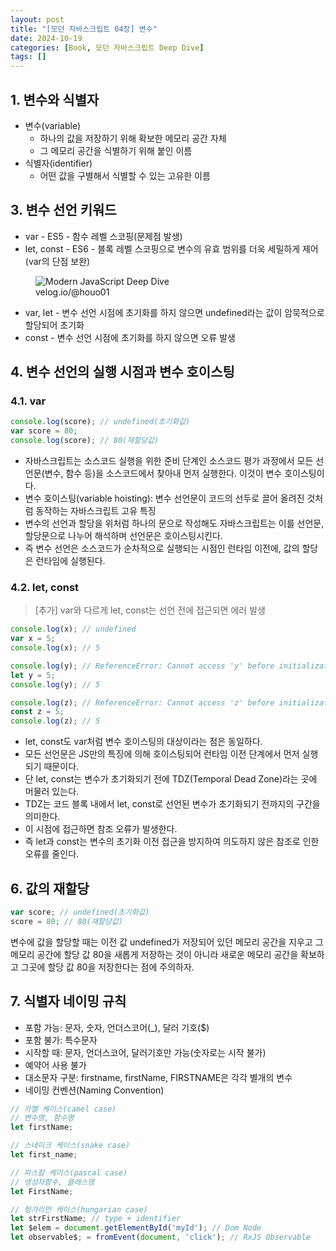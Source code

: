 ```yaml
---
layout: post
title: "[모던 자바스크립트 04장] 변수"
date: 2024-10-19
categories: [Book, 모던 자바스크립트 Deep Dive]
tags: []
---
```


## 1. 변수와 식별자

- 변수(variable)
  - 하나의 값을 저장하기 위해 확보한 메모리 공간 자체
  - 그 메모리 공간을 식별하기 위해 붙인 이름
- 식별자(identifier)
  - 어떤 값을 구별해서 식별할 수 있는 고유한 이름

## 3. 변수 선언 키워드

- var - ES5 - 함수 레벨 스코핑(문제점 발생)
- let, const - ES6 - 블록 레벨 스코핑으로 변수의 유효 범위를 더욱 세밀하게 제어(var의 단점 보완)
<figure>
    <img src="https://velog.velcdn.com/images/dhrhghdql/post/17dadbf7-2a3b-48d9-813d-a966dc21bc65/image.png" alt="Modern JavaScript Deep Dive">
    <figcaption>velog.io/@houo01</figcaption>
</figure>

- var, let - 변수 선언 시점에 초기화를 하지 않으면 undefined라는 값이 암묵적으로 할당되어 초기화
- const - 변수 선언 시점에 초기화를 하지 않으면 오류 발생

## 4. 변수 선언의 실행 시점과 변수 호이스팅

### 4.1. var

```javascript
console.log(score); // undefined(초기화값)
var score = 80;
console.log(score); // 80(재할당값)
```

- 자바스크립트는 소스코드 실행을 위한 준비 단계인 소스코드 평가 과정에서 모든 선언문(변수, 함수 등)을 소스코드에서 찾아내 먼저 실행한다. 이것이 변수 호이스팅이다.
- 변수 호이스팅(variable hoisting): 변수 선언문이 코드의 선두로 끌어 올려진 것처럼 동작하는 자바스크립트 고유 특징
- 변수의 선언과 할당을 위처럼 하나의 문으로 작성해도 자바스크립트는 이를 선언문, 할당문으로 나누어 해석하며 선언문은 호이스팅시킨다.
- 즉 변수 선언은 소스코드가 순차적으로 실행되는 시점인 런타임 이전에, 값의 할당은 런타임에 실행된다.

### 4.2. let, const

> [추가] var와 다르게 let, const는 선언 전에 접근되면 에러 발생

```javascript
console.log(x); // undefined
var x = 5;
console.log(x); // 5

console.log(y); // ReferenceError: Cannot access 'y' before initialization
let y = 5;
console.log(y); // 5

console.log(z); // ReferenceError: Cannot access 'z' before initialization
const z = 5;
console.log(z); // 5
```

- let, const도 var처럼 변수 호이스팅의 대상이라는 점은 동일하다.
- 모든 선언문은 JS만의 특징에 의해 호이스팅되어 런타임 이전 단계에서 먼저 실행되기 때문이다.
- 단 let, const는 변수가 초기화되기 전에 TDZ(Temporal Dead Zone)라는 곳에 머물러 있는다.
- TDZ는 코드 블록 내에서 let, const로 선언된 변수가 초기화되기 전까지의 구간을 의미한다.
- 이 시점에 접근하면 참조 오류가 발생한다.
- 즉 let과 const는 변수의 초기화 이전 접근을 방지하여 의도하지 않은 참조로 인한 오류를 줄인다.

## 6. 값의 재할당

```javascript
var score; // undefined(초기화값)
score = 80; // 80(재할당값)
```

변수에 값을 할당할 때는 이전 값 undefined가 저장되어 있던 메모리 공간을 지우고 그 메모리 공간에 할당 값 80을 새롭게 저장하는 것이 아니라 새로운 메모리 공간을 확보하고 그곳에 할당 값 80을 저장한다는 점에 주의하자.

## 7. 식별자 네이밍 규칙

- 포함 가능: 문자, 숫자, 언더스코어(\_), 달러 기호($)
- 포함 불가: 특수문자
- 시작할 때: 문자, 언더스코어, 달러기호만 가능(숫자로는 시작 불가)
- 예약어 사용 불가
- 대소문자 구분: firstname, firstName, FIRSTNAME은 각각 별개의 변수
- 네이밍 컨벤션(Naming Convention)

```javascript
// 카멜 케이스(camel case)
// 변수명, 함수명
let firstName;

// 스네이크 케이스(snake case)
let first_name;

// 파스칼 케이스(pascal case)
// 생성자함수, 클래스명
let FirstName;

// 헝가리안 케이스(hungarian case)
let strFirstName; // type + identifier
let $elem = document.getElementById('myId'); // Dom Node
let observable$; = fromEvent(document, 'click'); // RxJS Observable
```
